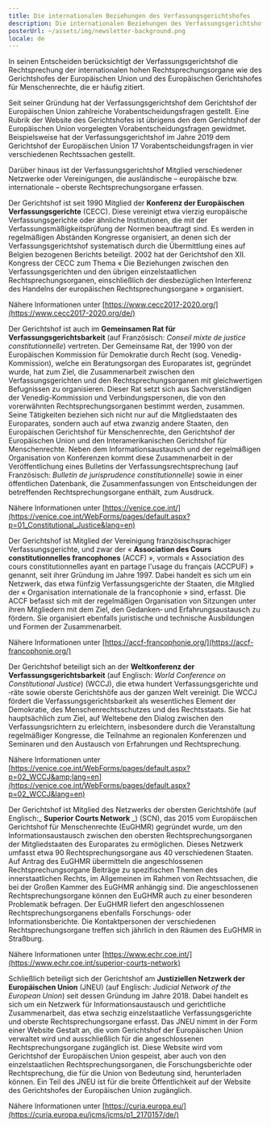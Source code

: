 ```yaml
---
title: Die internationalen Beziehungen des Verfassungsgerichtshofes
description: Die internationalen Beziehungen des Verfassungsgerichtshofes
posterUrl: ~/assets/img/newsletter-background.png
locale: de
---
```


In seinen Entscheiden berücksichtigt der Verfassungsgerichtshof die Rechtsprechung der internationalen hohen Rechtsprechungsorgane wie des Gerichtshofes der Europäischen Union und des Europäischen Gerichtshofes für Menschenrechte, die er häufig zitiert.

Seit seiner Gründung hat der Verfassungsgerichtshof dem Gerichtshof der Europäischen Union zahlreiche Vorabentscheidungsfragen gestellt. Eine Rubrik der Website des Gerichtshofes ist übrigens den dem Gerichtshof der Europäischen Union vorgelegten Vorabentscheidungsfragen gewidmet.
Beispielsweise hat der Verfassungsgerichtshof im Jahre 2019 dem Gerichtshof der Europäischen Union 17 Vorabentscheidungsfragen in vier verschiedenen Rechtssachen gestellt.

Darüber hinaus ist der Verfassungsgerichtshof Mitglied verschiedener Netzwerke oder Vereinigungen, die ausländische – europäische bzw. internationale – oberste Rechtsprechungsorgane erfassen.

Der Gerichtshof ist seit 1990 Mitglied der **Konferenz der Europäischen Verfassungsgerichte** (CECC). Diese vereinigt etwa vierzig europäische Verfassungsgerichte oder ähnliche Institutionen, die mit der Verfassungsmäßigkeitsprüfung der Normen beauftragt sind. Es werden in regelmäßigen Abständen Kongresse organisiert, an denen sich der Verfassungsgerichtshof systematisch durch die Übermittlung eines auf Belgien bezogenen Berichts beteiligt. 2002 hat der Gerichtshof den XII. Kongress der CECC zum Thema « Die Beziehungen zwischen den Verfassungsgerichten und den übrigen einzelstaatlichen Rechtsprechungsorganen, einschließlich der diesbezüglichen Interferenz des Handelns der europäischen Rechtsprechungsorgane » organisiert.

Nähere Informationen unter [https://www.cecc2017-2020.org/](https://www.cecc2017-2020.org/de/)

Der Gerichtshof ist auch im **Gemeinsamen Rat für Verfassungsgerichtsbarkeit** (auf Französisch: _Conseil mixte de justice constitutionnelle_) vertreten. Der Gemeinsame Rat, der 1990 von der Europäischen Kommission für Demokratie durch Recht (sog. Venedig-Kommission), welche ein Beratungsorgan des Europarates ist, gegründet wurde, hat zum Ziel, die Zusammenarbeit zwischen den Verfassungsgerichten und den Rechtsprechungsorganen mit gleichwertigen Befugnissen zu organisieren. Dieser Rat setzt sich aus Sachverständigen der Venedig-Kommission und Verbindungspersonen, die von den vorerwähnten Rechtsprechungsorganen bestimmt werden, zusammen. Seine Tätigkeiten beziehen sich nicht nur auf die Mitgliedstaaten des Europarates, sondern auch auf etwa zwanzig andere Staaten, den Europäischen Gerichtshof für Menschenrechte, den Gerichtshof der Europäischen Union und den Interamerikanischen Gerichtshof für Menschenrechte. Neben dem Informationsaustausch und der regelmäßigen Organisation von Konferenzen kommt diese Zusammenarbeit in der Veröffentlichung eines Bulletins der Verfassungsrechtsprechung (auf Französisch: _Bulletin de jurisprudence constitutionnelle_) sowie in einer öffentlichen Datenbank, die Zusammenfassungen von Entscheidungen der betreffenden Rechtsprechungsorgane enthält, zum Ausdruck.

Nähere Informationen unter [https://venice.coe.int/](https://venice.coe.int/WebForms/pages/default.aspx?p=01_Constitutional_Justice&lang=en)

Der Gerichtshof ist Mitglied der Vereinigung französischsprachiger Verfassungsgerichte, und zwar der « **Association des Cours constitutionnelles francophones** (ACCF) », vormals « Association des cours constitutionnelles ayant en partage l&#39;usage du français (ACCPUF) » genannt, seit ihrer Gründung im Jahre 1997. Dabei handelt es sich um ein Netzwerk, das etwa fünfzig Verfassungsgerichte der Staaten, die Mitglied der « Organisation internationale de la francophonie » sind, erfasst. Die ACCF befasst sich mit der regelmäßigen Organisation von Sitzungen unter ihren Mitgliedern mit dem Ziel, den Gedanken‑ und Erfahrungsaustausch zu fördern. Sie organisiert ebenfalls juristische und technische Ausbildungen und Formen der Zusammenarbeit.

Nähere Informationen unter [https://accf-francophonie.org/](https://accf-francophonie.org/)

Der Gerichtshof beteiligt sich an der **Weltkonferenz der Verfassungsgerichtsbarkeit** (auf Englisch: _World Conference on Constitutional Justice_) (WCCJ), die etwa hundert Verfassungsgerichte und ‑räte sowie oberste Gerichtshöfe aus der ganzen Welt vereinigt. Die WCCJ fördert die Verfassungsgerichtsbarkeit als wesentliches Element der Demokratie, des Menschenrechtsschutzes und des Rechtsstaats. Sie hat hauptsächlich zum Ziel, auf Weltebene den Dialog zwischen den Verfassungsrichtern zu erleichtern, insbesondere durch die Veranstaltung regelmäßiger Kongresse, die Teilnahme an regionalen Konferenzen und Seminaren und den Austausch von Erfahrungen und Rechtsprechung.

Nähere Informationen unter [https://venice.coe.int/WebForms/pages/default.aspx?p=02_WCCJ&amp;lang=en](https://venice.coe.int/WebForms/pages/default.aspx?p=02_WCCJ&lang=en)

Der Gerichtshof ist Mitglied des Netzwerks der obersten Gerichtshöfe (auf Englisch:_ **Superior Courts Network** _) (SCN), das 2015 vom Europäischen Gerichtshof für Menschenrechte (EuGHMR) gegründet wurde, um den Informationsaustausch zwischen den obersten Rechtsprechungsorganen der Mitgliedstaaten des Europarates zu ermöglichen. Dieses Netzwerk umfasst etwa 90 Rechtsprechungsorgane aus 40 verschiedenen Staaten. Auf Antrag des EuGHMR übermitteln die angeschlossenen Rechtsprechungsorgane Beiträge zu spezifischen Themen des innerstaatlichen Rechts, im Allgemeinen im Rahmen von Rechtssachen, die bei der Großen Kammer des EuGHMR anhängig sind. Die angeschlossenen Rechtsprechungsorgane können den EuGHMR auch zu einer besonderen Problematik befragen. Der EuGHMR liefert den angeschlossenen Rechtsprechungsorganens ebenfalls Forschungs‑ oder Informationsberichte. Die Kontaktpersonen der verschiedenen Rechtsprechungsorgane treffen sich jährlich in den Räumen des EuGHMR in Straßburg.

Nähere Informationen unter [https://www.echr.coe.int/](https://www.echr.coe.int/superior-courts-network)

Schließlich beteiligt sich der Gerichtshof am **Justiziellen Netzwerk der Europäischen Union** (JNEU) (auf Englisch: _Judicial Network of the European Union_) seit dessen Gründung im Jahre 2018. Dabei handelt es sich um ein Netzwerk für Informationsaustausch und gerichtliche Zusammenarbeit, das etwa sechzig einzelstaatliche Verfassungsgerichte und oberste Rechtsprechungsorgane erfasst. Das JNEU nimmt in der Form einer Website Gestalt an, die vom Gerichtshof der Europäischen Union verwaltet wird und ausschließlich für die angeschlossenen Rechtsprechungsorgane zugänglich ist. Diese Website wird vom Gerichtshof der Europäischen Union gespeist, aber auch von den einzelstaatlichen Rechtsprechungsorganen, die Forschungsberichte oder Rechtsprechung, die für die Union von Bedeutung sind, herunterladen können. Ein Teil des JNEU ist für die breite Öffentlichkeit auf der Website des Gerichtshofes der Europäischen Union zugänglich.

Nähere Informationen unter [https://curia.europa.eu/](https://curia.europa.eu/jcms/jcms/p1_2170157/de/)
